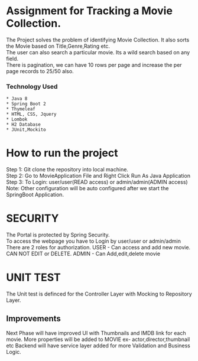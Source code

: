 # Assignment for Tracking a Movie Collection.
The Project solves the problem of identifying Movie Collection. It also sorts the Movie based on Title,Genre,Rating etc.  
The user can also search a particular movie. Its a wild search based on any field.  
There is pagination, we can have 10 rows per page and increase the per page records to 25/50 also.  


### Technology Used
	* Java 8
	* Spring Boot 2
	* Thymeleaf
	* HTML, CSS, Jquery
	* Lombok
	* H2 Database
	* JUnit,Mockito
	
# How to run the project

Step 1: Git clone the repository into local machine.</br>
Step 2: Go to MovieApplication File and Right Click Run As Java Application</br>
Step 3: To Login: user/user(READ access) or admin/admin(ADMIN access)</br>
Note: Other configuration will be auto configured after we start the SpringBoot Application.

# SECURITY

The Portal is protected by Spring Security.  
To access the webpage you have to Login by user/user or admin/admin
There are 2 roles for authorization.
USER - Can access and add new movie. CAN NOT EDIT or DELETE. 
ADMIN - Can Add,edit,delete movie  


# UNIT TEST

The Unit test is definced for the Controller Layer with Mocking to Repository Layer.


## Improvements

Next Phase will have improved UI with Thumbnails and IMDB link for each movie. 
More properties will be added to MOVIE ex- actor,director,thumbnail etc
Backend will have service layer added for more Validation and Business Logic.
